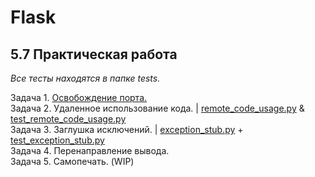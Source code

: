# Flask
## 5.7 Практическая работа
_Все тесты находятся в папке tests._<br>

Задача 1. [Освобождение порта.](https://github.com/wafflelios/Python-Advanced/blob/main/mod5/1.%20%D0%9E%D1%81%D0%B2%D0%BE%D0%B1%D0%BE%D0%B6%D0%B4%D0%B5%D0%BD%D0%B8%D0%B5%20%D0%BF%D0%BE%D1%80%D1%82%D0%B0.py)<br>
Задача 2. Удаленное использование кода. | [remote_code_usage.py](https://github.com/wafflelios/Python-Advanced/blob/main/mod5/2_remote_code_usage.py) & [test_remote_code_usage.py](https://github.com/wafflelios/Python-Advanced/blob/main/mod5/tests/test_remote_code_usage.py)<br>
Задача 3. Заглушка исключений. | [exception_stub.py](https://github.com/wafflelios/Python-Advanced/blob/main/mod5/exception_stub.py) + [test_exception_stub.py](https://github.com/wafflelios/Python-Advanced/blob/main/mod5/tests/test_exception_stub.py)<br>
Задача 4. Перенаправление вывода.<br>
Задача 5. Самопечать. (WIP)
